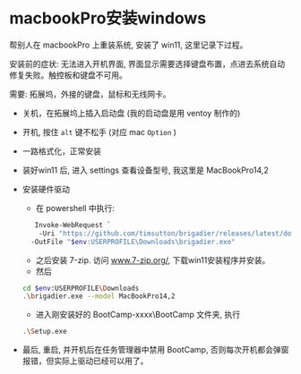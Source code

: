 # macbookPro安装windows

帮别人在 macbookPro 上重装系统, 安装了 win11, 这里记录下过程。

安装前的症状: 无法进入开机界面, 界面显示需要选择键盘布置，点进去系统自动修复失败。触控板和键盘不可用。

需要: 拓展坞，外接的键盘，鼠标和无线网卡。

* 关机，在拓展坞上插入启动盘 (我的启动盘是用 ventoy 制作的)
* 开机, 按住 `alt` 键不松手 (对应 mac `Option` )
* 一路格式化，正常安装
* 装好win11 后, 进入 settings 查看设备型号, 我这里是 MacBookPro14,2


* 安装硬件驱动
	* 在 powershell 中执行:
	
	```bash
	   Invoke-WebRequest `
        -Uri "https://github.com/timsutton/brigadier/releases/latest/download/brigadier.exe" `
      -OutFile "$env:USERPROFILE\Downloads\brigadier.exe"
	```

	* 之后安装 7-zip. 访问 www.7-zip.org/, 下载win11安装程序并安装。
	* 然后
	
	```bash
	cd $env:USERPROFILE\Downloads
	.\brigadier.exe --model MacBookPro14,2
	```
	
	* 进入刚安装好的 BootCamp-xxxx\BootCamp 文件夹, 执行
	
	```bash
	.\Setup.exe
	```

* 最后, 重启, 并开机后在任务管理器中禁用 BootCamp, 否则每次开机都会弹窗报错，但实际上驱动已经可以用了。


<!--stackedit_data:
eyJoaXN0b3J5IjpbMTAwNTE1OTc5MiwtMTE1NTE5MDM3MiwtNj
Y0NzIyMDQ2XX0=
-->